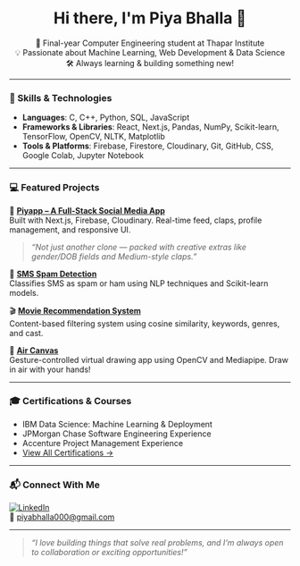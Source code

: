 <h1 align="center">Hi there, I'm Piya Bhalla 👋</h1>
<p align="center">
  🚀 Final-year Computer Engineering student at Thapar Institute<br>
  💡 Passionate about Machine Learning, Web Development & Data Science<br>
  🛠️ Always learning & building something new!
</p>

---

### 🧠 Skills & Technologies

- **Languages**: C, C++, Python, SQL, JavaScript  
- **Frameworks & Libraries**: React, Next.js, Pandas, NumPy, Scikit-learn, TensorFlow, OpenCV, NLTK, Matplotlib  
- **Tools & Platforms**: Firebase, Firestore, Cloudinary, Git, GitHub, CSS, Google Colab, Jupyter Notebook  

---

### 💻 Featured Projects

🚀 [**Piyapp – A Full-Stack Social Media App**](https://github.com/piyabhalla/piyapp)  
Built with Next.js, Firebase, Cloudinary. Real-time feed, claps, profile management, and responsive UI.  
> *“Not just another clone — packed with creative extras like gender/DOB fields and Medium-style claps.”*

📱 [**SMS Spam Detection**](https://github.com/piyabhalla/SMS-Spam-Detection)  
Classifies SMS as spam or ham using NLP techniques and Scikit-learn models.  

🎬 [**Movie Recommendation System**](https://github.com/piyabhalla/Movie-Recommendation-System)  
Content-based filtering system using cosine similarity, keywords, genres, and cast.  

🎨 [**Air Canvas**](https://github.com/piyabhalla/Air-Canvas)  
Gesture-controlled virtual drawing app using OpenCV and Mediapipe. Draw in air with your hands!

---

### 🎓 Certifications & Courses

- IBM Data Science: Machine Learning & Deployment  
- JPMorgan Chase Software Engineering Experience  
- Accenture Project Management Experience  
- [View All Certifications →](https://drive.google.com/drive/folders/1SR7pX3ds9t3KW-vbqaUywt2t9iG-ADij)

---

### 📬 Connect With Me

[![LinkedIn](https://img.shields.io/badge/LinkedIn-blue?style=flat-square&logo=linkedin)](https://www.linkedin.com/in/piya-bhalla-b67903336)  
📧 piyabhalla000@gmail.com

---

> _“I love building things that solve real problems, and I’m always open to collaboration or exciting opportunities!”_

